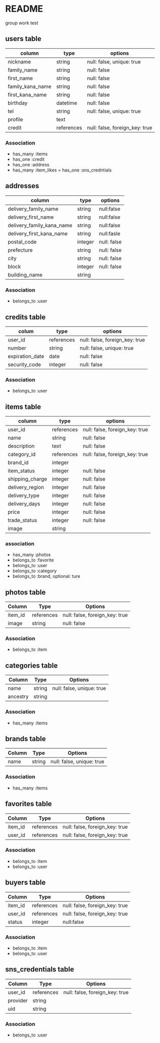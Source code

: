 # README
group work
test

## users table
|column|type|options|
|------|----|-------|
|nickname            |string  |null: false, unique: true |
|family_name         |string  |null: false |
|first_name          |string  |null: false |
|family_kana_name    |string  |null: false |
|first_kana_name     |string  |null: false |
|birthday            |datetime|null: false |
|tel                 |string  |null: false, unique: true |
|profile             |text    |
|credit              |references  |null: false, foreign_key: true |

### Association
- has_many :items
- has_one :credit
- has_one :address
- has_many :item_likes
= has_one :sns_credntials


## addresses
|column|type|options|
|------|----|-------|
|delivery_family_name|string     |null:false  |
|delivery_first_name |string     |null:false  |
|delivery_family_kana_name|string|null:false  |
|delivery_first_kana_name |string|null:fasle  |
|postal_code         |integer    |null: false |
|prefecture          |string     |null: false |
|city                |string     |null: false |
|block               |integer    |null: false |
|building_name       |string     |

### Association
- belongs_to :user


## credits table
|colum|type|options|
|-----|----|-------|
|user_id             |references |null: false, foreign_key: true |
|number              |string     |null: false, unique: true |
|expiration_date     |date       |null: false |
|security_code       |integer    |null: false |

### Association
- belongs_to :user

## items table
|column|type|options|
|------|----|-------|
|user_id           |references |null: false, foreign_key: true |
|name              |string  |null: false |
|description       |text    |null: false |
|category_id       |references |null: false, foreign_key: true |
|brand_id          |integer  ||
|item_status       |integer  |null: false |
|shipping_charge   |integer  |null: false |
|delivery_region   |integer  |null: false |
|delivery_type     |integer  |null: false |
|delivery_days     |integer  |null: false |
|price             |integer  |null: false |
|trade_status      |integer  |null: false |
|image             |string   ||

### association
- has_many :photos
- belongs_to :favorite
- belongs_to :user
- belongs_to :category
- belongs_to :brand, optional: ture

## photos table
|Column|Type|Options|
|------|----|-------|
|item_id            |references    |null: false, foreign_key: true    |
|image              |string        |null: false|

### Association
- belongs_to :item

## categories table
|Column|Type|Options|
|------|----|-------|
|name  |string      |null: false, unique: true  |
|ancestry|string    ||

### Association
- has_many :items

## brands table
|Column|Type|Options|
|------|----|-------|
|name  |string      |null: false, unique: true  |

### Association
- has_many :items

## favorites table
|Column|Type|Options|
|------|----|-------|
|item_id            |references |null: false, foreign_key: true |
|user_id            |references |null: false, foreign_key: true |

### Association
- belongs_to :item
- belongs_to :user

## buyers table
|Column|Type|Options|
|------|----|-------|
|item_id            |references |null: false, foreign_key: true |
|user_id            |references |null: false, foreign_key: true |
|status             |integer    |null:false|

### Association
- belongs_to :item
- belongs_to :user

## sns_credentials table
|Column|Type|Options|
|------|----|-------|
|user_id            |references |null: false, foreign_key: true |
|provider           |string     |
|uid                |string     |


### Association
- belongs_to :user
